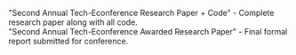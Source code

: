"Second Annual Tech-Econference Research Paper + Code" - Complete research paper along with all code. <br />
"Second Annual Tech-Econference Awarded Research Paper" - Final formal report submitted for conference. <br />
